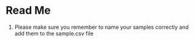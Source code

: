 # Read Me
1. Please make sure you remember to name your samples correctly and add them to the sample.csv file
